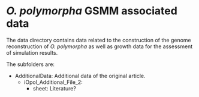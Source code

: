 # *O. polymorpha* GSMM associated data

The data directory contains data related to the construction of the genome reconstruction of *O. polymorpha* as well as growth data for the assessment of simulation results.

The subfolders are:

* AdditionalData: Additional data of the original article. 
  * iOpol_Additional_File_2: 
    * sheet: Literature?